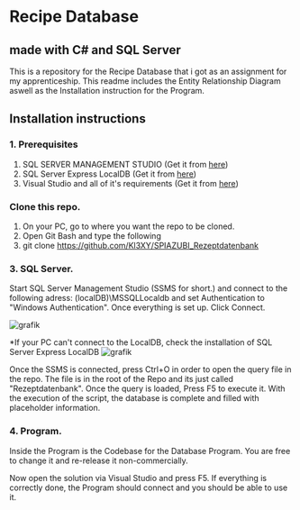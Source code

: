 # Recipe Database
## made with C# and SQL Server
This is a repository for the Recipe Database that i got as an assignment for my apprenticeship. This readme includes the Entity Relationship Diagram aswell as the Installation instruction for the Program.

## Installation instructions
### 1. Prerequisites
1. SQL SERVER MANAGEMENT STUDIO (Get it from [here]([https://pages.github.com/](https://learn.microsoft.com/de-de/sql/ssms/download-sql-server-management-studio-ssms?view=sql-server-ver16)https://learn.microsoft.com/de-de/sql/ssms/download-sql-server-management-studio-ssms?view=sql-server-ver16))
2. SQL Server Express LocalDB (Get it from [here](https://learn.microsoft.com/en-us/sql/database-engine/configure-windows/sql-server-express-localdb?view=sql-server-ver16))
3. Visual Studio and all of it's requirements (Get it from [here](https://visualstudio.microsoft.com/de/downloads/))

### Clone this repo.
1. On your PC, go to where you want the repo to be cloned.
2. Open Git Bash and type the following
3. git clone https://github.com/Kl3XY/SPIAZUBI_Rezeptdatenbank

### 3. SQL Server.
Start SQL Server Management Studio (SSMS for short.) and connect to the following adress: (localDB)\MSSQLLocaldb and set Authentication to "Windows Authentication". 
Once everything is set up. Click Connect.

![grafik](https://github.com/Kl3XY/SPIAZUBI_Rezeptdatenbank/assets/147717328/f19fd612-6008-4b17-9b39-dbc2f976acea)

*If your PC can't connect to the LocalDB, check the installation of SQL Server Express LocalDB
![grafik](https://github.com/Kl3XY/SPIAZUBI_Rezeptdatenbank/assets/147717328/f88a0a80-f23e-4d10-a587-fa373163c46e)

Once the SSMS is connected, press Ctrl+O in order to open the query file in the repo. The file is in the root of the Repo and its just called "Rezeptdatenbank".
Once the query is loaded, Press F5 to execute it.
With the execution of the script, the database is complete and filled with placeholder information.

### 4. Program.
Inside the Program is the Codebase for the Database Program. You are free to change it and re-release it non-commercially.

Now open the solution via Visual Studio and press F5. If everything is correctly done, the Program should connect and you should be able to use it.
